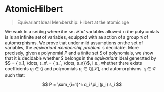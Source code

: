 # AtomicHilbert

> Equivariant Ideal Membership: Hilbert at the atomic age

We work in a setting where the set $\mathcal{X}$ of variables allowed in the
polynomials is is an infinite set of variables, equipped with an action of
a group $\mathcal{G}$ of automorphisms. We prove that under mild assumptions on
the set of variables, the *equivariant membership problem* is decidable. More
precisely, given a polynomial $P$ and a finite set $S$ of polynomials, we show
that it is decidable whether $S$ belongs in the *equivariant* ideal generated
by $S = \{ s_1, \dots, s_n\ = \{ s_1, \dots, s_n\}}$, i.e., whether there
exists coefficients $q_i \in \mathbb{Q}$ and polynomials $p_i \in
\mathbb{Q}[\mathcal{X}]$, and automorphisms $\pi_i \in \mathcal{G}$ such that:

$$
P = \sum_{i=1}^n q_i \pi_i(p_i) s_i
$$


